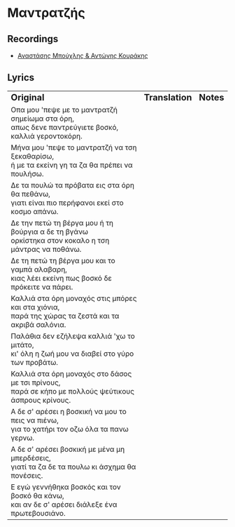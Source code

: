 # Μαντρατζής

## Recordings

- [Αναστάσης Μπούχλης & Αντώνης Κουράκης](https://www.youtube.com/watch?v=jwhhm_EWP7g)

## Lyrics

<table border="0">
  <tr>
    <td><b style="font-size:20px">Original</b></td>
    <td><b style="font-size:20px">Translation</b></td>
    <td><b style="font-size:20px">Notes</b></td>
  </tr>
  <tr>
    <td>Οπα μου 'πεψε με το μαντρατζή σημείωμα στα όρη,<br>απως δενε παντρεύγιετε βοσκό, καλλιά γεροντοκόρη.</td>
    <td></td>
    <td></td>
  </tr>
  <tr>  
    <td>Μήνα μου 'πεψε το μαντρατζή να τση ξεκαθαρίσω,<br>ή με τα εκείνη γη τα ζα θα πρέπει να πουλήσω.</td>
    <td></td>
    <td></td>
  </tr>
  <tr>  
    <td>Δε τα πουλώ τα πρόβατα εις στα όρη θα πεθάνω,<br>γιατι είναι πιο περήφανοι εκεί στο κοσμο απάνω.</td>
    <td></td>
    <td></td>
  </tr>
  <tr>  
    <td>Δε την πετώ τη βέργα μου ή τη βούργια α δε τη βγάνω<br>ορκίστηκα στον κοκαλο η τση μάντρας να ποθάνω.</td>
    <td></td>
    <td></td>
  </tr>
  <tr>  
    <td>Δε τη πετώ τη βέργα μου και το γαμπά αλαβαρη,<br>κιας λέει εκείνη πως βοσκό δε πρόκειτε να πάρει.</td>
    <td></td>
    <td></td>
  </tr>
  <tr>  
    <td>Καλλιά στα όρη μοναχός στις μπόρες και στα χιόνια,<br>παρά της χώρας τα ζεστά και τα ακριβά σαλόνια.</td>
    <td></td>
    <td></td>
  </tr>
  <tr>  
    <td>Παλάθια δεν εζήλεψα καλλιά 'χω το μιτάτο,<br>κι' όλη η ζωή μου να διαβεί στο γύρο των προβάτω.</td>
    <td></td>
    <td></td>
  </tr>
  <tr>  
    <td>Καλλιά στα όρη μοναχός στο δάσος με τσι πρίνους,<br>παρά σε κήπο με πολλούς ψεύτικους άσπρους κρίνους.</td>
    <td></td>
    <td></td>
  </tr>
  <tr>  
    <td>Α δε σ' αρέσει η βοσκική να μου το πεις να πιένω,<br>για το χατήρι τον οζω όλα τα πανω γερνω.</td>
    <td></td>
    <td></td>
  </tr>
  <tr>  
    <td>Α δε σ' αρέσει βοσκική με μένα μη μπερδέσεις,<br>γιατί τα ζα δε τα πουλω κι άσχημα θα πονέσεις.</td>
    <td></td>
    <td></td>
  </tr>
  <tr>  
    <td>Ε εγώ γεννήθηκα βοσκός και τον βοσκό θα κάνω,<br>και αν δε σ' αρέσει διάλεξε ένα πρωτεβουσιάνο.</td>
    <td></td>
    <td></td>
  </tr>
</table>